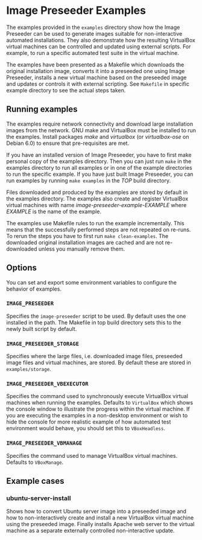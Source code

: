 Image Preseeder Examples
========================

The examples provided in the `examples` directory show how the Image Preseeder
can be used to generate images suitable for non-interactive automated
installations. They also demonstrate how the resulting VirtualBox virtual
machines can be controlled and updated using external scripts. For example, to
run a specific automated test suite in the virtual machine.

The examples have been presented as a Makefile which downloads the original
installation image, converts it into a preseeded one using Image Preseeder,
installs a new virtual machine based on the preseeded image and updates or
controls it with external scripting. See `Makefile` in specific example
directory to see the actual steps taken.


Running examples
----------------

The examples require network connectivity and download large installation
images from the network. GNU make and VirtualBox must be installed to run the
examples. Install packages *make* and *virtualbox* (or *virtualbox-ose* on
Debian 6.0) to ensure that pre-requisites are met.

If you have an installed version of Image Preseeder, you have to first make
personal copy of the examples directory. Then you can just run `make` in the
examples directory to run all examples or in one of the example directories to
run the specific example. If you have just built Image Preseeder, you can run
examples by running `make examples` in the *TOP* build directory.

Files downloaded and produced by the examples are stored by default in the
examples directory. The examples also create and register VirtualBox virtual
machines with name *image-preseeder-example-EXAMPLE* where *EXAMPLE* is the
name of the example.

The examples use Makefile rules to run the example incrementally. This means
that the successfully performed steps are not repeated on re-runs. To rerun the
steps you have to first run `make clean-examples`. The downloaded original
installation images are cached and are not re-downloaded unless you manually
remove them.


Options
-------

You can set and export some environment variables to configure the behavior of
examples.

### `IMAGE_PRESEEDER` ###

Specifies the `image-preseeder` script to be used. By default uses the one
installed in the path. The Makefile in top build directory sets this to the
newly built script by default.

### `IMAGE_PRESEEDER_STORAGE` ###

Specifies where the large files, i.e. downloaded image files, preseeded image
files and virtual machines, are stored. By default these are stored in
`examples/storage`.

### `IMAGE_PRESEEDER_VBEXECUTOR` ###

Specifies the command used to synchronously execute VirtualBox virtual machines
when running the examples. Defaults to `VirtualBox` which shows the console
window to illustrate the progress within the virtual machine. If you are
executing the examples in a non-desktop environment or wish to hide the console
for more realistic example of how automated test environment would behave, you
should set this to `VBoxHeadless`.

### `IMAGE_PRESEEDER_VBMANAGE` ###

Specifies the command used to manage VirtualBox virtual machines. Defaults to
`VBoxManage`.


Example cases
-------------

### ubuntu-server-install ###

Shows how to convert Ubuntu server image into a preseeded image and how to
non-interactively create and install a new VirtualBox virtual machine using the
preseeded image. Finally installs Apache web server to the virtual machine as a
separate externally controlled non-interactive update.
